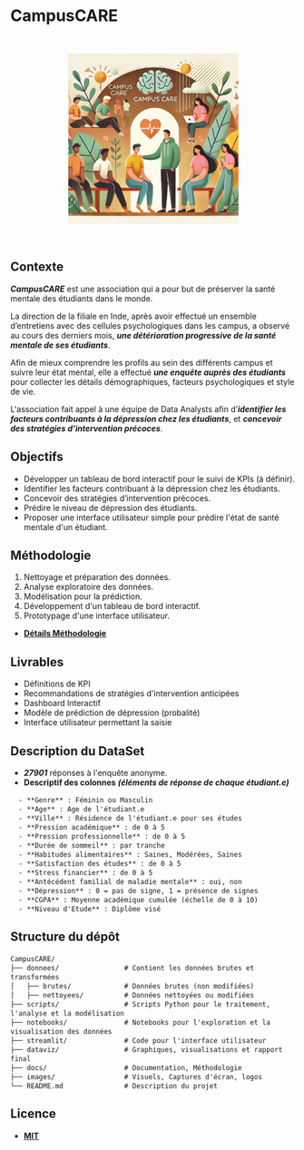 # CampusCARE

<br>
<p align="center">
  <img src="./images/CampusCare.webp" alt="Campus Care" width="300">
</p>
<br>


## Contexte
***CampusCARE*** est une association qui a pour but de préserver la santé mentale des étudiants dans le monde.

La direction de la filiale en Inde, après avoir effectué un ensemble d’entretiens avec des cellules psychologiques dans les campus, a observé au cours des derniers mois, ***une détérioration progressive de la santé mentale de ses étudiants***.

Afin de mieux comprendre les profils au sein des différents campus et suivre leur état mental, elle a effectué ***une enquête auprès des étudiants*** pour collecter les détails démographiques, facteurs psychologiques et style de vie.

L'association fait appel à une équipe de Data Analysts afin d’***identifier les facteurs contribuants à la dépression chez les étudiants***, et ***concevoir des stratégies d’intervention précoces***.

## Objectifs
- Développer un tableau de bord interactif pour le suivi de KPIs (à définir).
- Identifier les facteurs contribuant à la dépression chez les étudiants.
- Concevoir des stratégies d’intervention précoces.
- Prédire le niveau de dépression des étudiants.
- Proposer une interface utilisateur simple pour prédire l'état de santé mentale d'un étudiant.

## Méthodologie
1. Nettoyage et préparation des données.
2. Analyse exploratoire des données.
3. Modélisation pour la prédiction.
4. Développement d'un tableau de bord interactif.
5. Prototypage d'une interface utilisateur.

- **[Détails Méthodologie](./docs/methodologie.md)** 

## Livrables

- Définitions de KPI
- Recommandations de stratégies d'intervention anticipées
- Dashboard Interactif
- Modèle de prédiction de dépression (probalité)
- Interface utilisateur permettant la saisie

## Description du DataSet

- ***27901*** réponses à l'enquête anonyme.
- **Descriptif des colonnes** ***(éléments de réponse de chaque étudiant.e)***
```
  - **Genre** : Féminin ou Masculin
  - **Age** : Age de l'étudiant.e
  - **Ville** : Résidence de l'étudiant.e pour ses études
  - **Pression académique** : de 0 à 5
  - **Pression professionnelle** : de 0 à 5 
  - **Durée de sommeil** : par tranche  
  - **Habitudes alimentaires** : Saines, Modérées, Saines 
  - **Satisfaction des études** : de 0 à 5  
  - **Stress financier** : de 0 à 5
  - **Antécédent familial de maladie mentale** : oui, non 
  - **Dépression** : 0 = pas de signe, 1 = présence de signes  
  - **CGPA** : Moyenne académique cumulée (échelle de 0 à 10)
  - **Niveau d'Etude** : Diplôme visé
```

## Structure du dépôt
```
CampusCARE/
├── donnees/                # Contient les données brutes et transformées
│   ├── brutes/             # Données brutes (non modifiées)
│   ├── nettoyees/          # Données nettoyées ou modifiées
├── scripts/                # Scripts Python pour le traitement, l'analyse et la modélisation
├── notebooks/              # Notebooks pour l'exploration et la visualisation des données
├── streamlit/              # Code pour l'interface utilisateur
├── dataviz/                # Graphiques, visualisations et rapport final
├── docs/                   # Documentation, Méthodologie
├── images/                 # Visuels, Captures d'écran, logos
└── README.md               # Description du projet
```

## Licence
- [**MIT**](./LICENSE)
